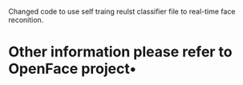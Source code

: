 Changed code to use self traing reulst classifier file to real-time face reconition.

# Other information please refer to OpenFace project• 